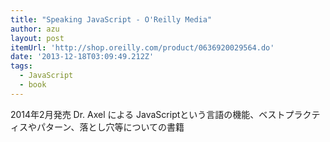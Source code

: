```yaml
---
title: "Speaking JavaScript - O'Reilly Media"
author: azu
layout: post
itemUrl: 'http://shop.oreilly.com/product/0636920029564.do'
date: '2013-12-18T03:09:49.212Z'
tags:
  - JavaScript
  - book
---
```

2014年2月発売
Dr. Axel による JavaScriptという言語の機能、ベストプラクティスやパターン、落とし穴等についての書籍
